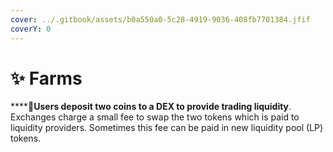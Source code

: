 ```yaml
---
cover: ../.gitbook/assets/b0a550a0-5c28-4919-9036-408fb7701384.jfif
coverY: 0
---
```


# ✨ Farms

****:clap:**Users deposit two coins to a DEX to provide trading liquidity**. Exchanges charge a small fee to swap the two tokens which is paid to liquidity providers. Sometimes this fee can be paid in new liquidity pool (LP) tokens.
